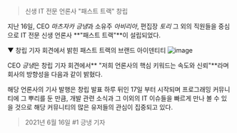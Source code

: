 > 신생 IT 전문 언론사 "패스트 트랙" 창립

지난 16일, CEO *마츠자카 긍냉*과
소유주 *아비리아*, 편집장 *토리* 그 외의 직원들을 중심으로
IT 전문 신생 언론사 **"패스트 트랙"**이 설립되었다.

▼ 창립 기자 회견에서 밝힌 패스트 트랙의 브랜드 아이덴티티
![image](https://user-images.githubusercontent.com/56998563/122227064-847a9b80-cef1-11eb-9e26-6951713797eb.png)


CEO *긍냉*은 창립 기자 회견에서** "저희 언론사의 핵심 키워드는
속도와 신뢰"**라며 회사의 방향성을 다음과 같이 밝혔다.

해당 언론사의 기사 발행은 창립 발표 하루 뒤인 17일 부터 시작되며
프로그래밍 커뮤니티에 그 뿌리를 둔 만큼, 개발 관련 소식과
그 이외의 IT 이슈들을 빠르게 만나 볼 수 있을 것으로
해당 커뮤니티의 많은 유저들의 관심이 집중되고 있다.

> 2021년 6월 16일 #1
> 긍냉 기자
